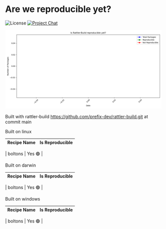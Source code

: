 # Are we reproducible yet?

![License][license-badge]
[![Project Chat][chat-badge]][chat-url]

[license-badge]: https://img.shields.io/badge/license-BSD--3--Clause-blue?style=flat-square
[chat-badge]: https://img.shields.io/discord/1082332781146800168.svg?label=&logo=discord&logoColor=ffffff&color=7389D8&labelColor=6A7EC2&style=flat-square
[chat-url]: https://discord.gg/kKV8ZxyzY4

![Reproducibility Chart](data/chart.png)

Built with rattler-build https://github.com/prefix-dev/rattler-build.git at commit main


Built on linux

| Recipe Name | Is Reproducible |
| --- | --- |

| boltons | Yes 🟢 |


Built on darwin

| Recipe Name | Is Reproducible |
| --- | --- |

| boltons | Yes 🟢 |


Built on windows

| Recipe Name | Is Reproducible |
| --- | --- |

| boltons | Yes 🟢 |

